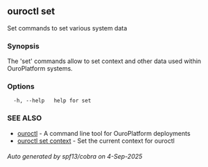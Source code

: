 ## ouroctl set

Set commands to set various system data

### Synopsis

The 'set' commands allow to set context and other data used within OuroPlatform systems.

### Options

```
  -h, --help   help for set
```

### SEE ALSO

* [ouroctl](ouroctl.md)	 - A command line tool for OuroPlatform deployments
* [ouroctl set context](ouroctl_set_context.md)	 - Set the current context for ouroctl

###### Auto generated by spf13/cobra on 4-Sep-2025
